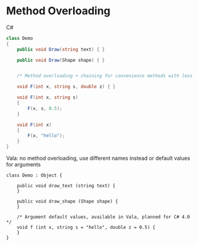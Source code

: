 # Method Overloading

C#

```csharp
class Demo
{
    public void Draw(string text) { }

    public void Draw(Shape shape) { }


    /* Method overloading + chaining for convenience methods with less arguments */

    void F(int x, string s, double z) { }

    void F(int x, string s)
    {
        F(x, s, 0.5);
    }

    void F(int x)
    {
        F(x, "hello");
    }
}
```

Vala: no method overloading, use different names instead or default
values for arguments

```vala
class Demo : Object {

    public void draw_text (string text) {
    }

    public void draw_shape (Shape shape) {
    }

    /* Argument default values, available in Vala, planned for C# 4.0 */
    void f (int x, string s = "hello", double z = 0.5) {
    }
}
```
